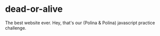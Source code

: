 # dead-or-alive
The best website ever.
Hey, that's our (Polina & Polina) javascript practice challenge.
